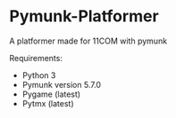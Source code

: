 # Pymunk-Platformer
A platformer made for 11COM with pymunk

Requirements:
- Python 3
- Pymunk version 5.7.0
- Pygame (latest)
- Pytmx (latest)
